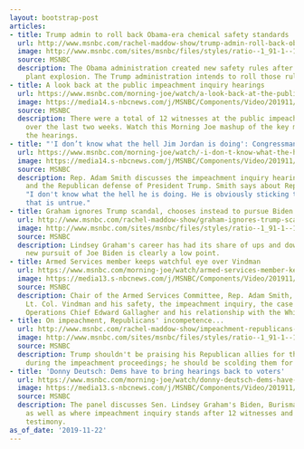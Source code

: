 ```yaml
---
layout: bootstrap-post
articles:
- title: Trump admin to roll back Obama-era chemical safety standards
  url: http://www.msnbc.com/rachel-maddow-show/trump-admin-roll-back-obama-era-chemical-safety-standards
  image: http://www.msnbc.com/sites/msnbc/files/styles/ratio--1_91-1--1200x630/public/articles/chemical_spill_west_virginia.jpeg-0c1ed.jpg?itok=9rm_ShuV
  source: MSNBC
  description: The Obama administration created new safety rules after a Texas fertilizer
    plant explosion. The Trump administration intends to roll those rules back.
- title: A look back at the public impeachment inquiry hearings
  url: https://www.msnbc.com/morning-joe/watch/a-look-back-at-the-public-impeachment-inquiry-hearings-73883205561
  image: https://media14.s-nbcnews.com/j/MSNBC/Components/Video/201911/n_mj_hearings_mashup_micro_191122_1920x1080.nbcnews-fp-1200-630.jpg
  source: MSNBC
  description: There were a total of 12 witnesses at the public impeachment hearings
    over the last two weeks. Watch this Morning Joe mashup of the key moments during
    the hearings.
- title: "'I don’t know what the hell Jim Jordan is doing': Congressman..."
  url: https://www.msnbc.com/morning-joe/watch/-i-don-t-know-what-the-hell-jim-jordan-is-doing-congressman-says-73880645949
  image: https://media14.s-nbcnews.com/j/MSNBC/Components/Video/201911/n_mj_smith_micro_191122_1920x1080.nbcnews-fp-1200-630.jpg
  source: MSNBC
  description: Rep. Adam Smith discusses the impeachment inquiry hearings this week
    and the Republican defense of President Trump. Smith says about Rep. Jim Jordan,
    "I don't know what the hell he is doing. He is obviously sticking to this narrative
    that is untrue."
- title: Graham ignores Trump scandal, chooses instead to pursue Biden
  url: http://www.msnbc.com/rachel-maddow-show/graham-ignores-trump-scandal-chooses-instead-pursue-biden
  image: http://www.msnbc.com/sites/msnbc/files/styles/ratio--1_91-1--1200x630/public/videos/n_hayes_lindseygraham_191106_1920x1080.jpg?itok=ZKrVPvxI
  source: MSNBC
  description: Lindsey Graham's career has had its share of ups and downs, but his
    new pursuit of Joe Biden is clearly a low point.
- title: Armed Services member keeps watchful eye over Vindman
  url: https://www.msnbc.com/morning-joe/watch/armed-services-member-keeps-watchful-eye-over-vindman-73879621612
  image: https://media13.s-nbcnews.com/j/MSNBC/Components/Video/201911/n_mj_smith_191122_1920x1080.nbcnews-fp-1200-630.jpg
  source: MSNBC
  description: Chair of the Armed Services Committee, Rep. Adam Smith, D-Wash., discusses
    Lt. Col. Vindman and his safety, the impeachment inquiry, the case of Special
    Operations Chief Edward Gallagher and his relationship with the White House.
- title: On impeachment, Republicans' incompetence...
  url: http://www.msnbc.com/rachel-maddow-show/impeachment-republicans-incompetence-does-trump-no-favors
  image: http://www.msnbc.com/sites/msnbc/files/styles/ratio--1_91-1--1200x630/public/articles/454772811.jpg?itok=agM_KEXs
  source: MSNBC
  description: Trump shouldn't be praising his Republican allies for their performance
    during the impeachment proceedings; he should be scolding them for their incompetence.
- title: 'Donny Deutsch: Dems have to bring hearings back to voters'
  url: https://www.msnbc.com/morning-joe/watch/donny-deutsch-dems-have-to-bring-hearings-back-to-voters-73878085865
  image: https://media13.s-nbcnews.com/j/MSNBC/Components/Video/201911/n_mj_third_191122_1920x1080.nbcnews-fp-1200-630.jpg
  source: MSNBC
  description: The panel discusses Sen. Lindsey Graham's Biden, Burisma, Ukraine probe
    as well as where impeachment inquiry stands after 12 witnesses and five days of
    testimony.
as_of_date: '2019-11-22'
---
```


